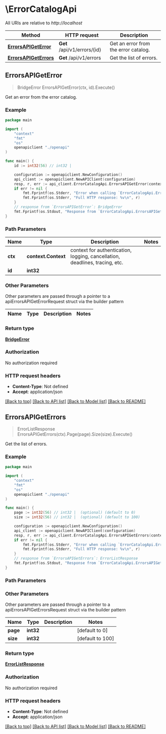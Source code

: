 # \ErrorCatalogApi

All URIs are relative to *http://localhost*

Method | HTTP request | Description
------------- | ------------- | -------------
[**ErrorsAPIGetError**](ErrorCatalogApi.md#ErrorsAPIGetError) | **Get** /api/v1/errors/{id} | Get an error from the error catalog.
[**ErrorsAPIGetErrors**](ErrorCatalogApi.md#ErrorsAPIGetErrors) | **Get** /api/v1/errors | Get the list of errors.



## ErrorsAPIGetError

> BridgeError ErrorsAPIGetError(ctx, id).Execute()

Get an error from the error catalog.



### Example

```go
package main

import (
    "context"
    "fmt"
    "os"
    openapiclient "./openapi"
)

func main() {
    id := int32(56) // int32 | 

    configuration := openapiclient.NewConfiguration()
    api_client := openapiclient.NewAPIClient(configuration)
    resp, r, err := api_client.ErrorCatalogApi.ErrorsAPIGetError(context.Background(), id).Execute()
    if err != nil {
        fmt.Fprintf(os.Stderr, "Error when calling `ErrorCatalogApi.ErrorsAPIGetError``: %v\n", err)
        fmt.Fprintf(os.Stderr, "Full HTTP response: %v\n", r)
    }
    // response from `ErrorsAPIGetError`: BridgeError
    fmt.Fprintf(os.Stdout, "Response from `ErrorCatalogApi.ErrorsAPIGetError`: %v\n", resp)
}
```

### Path Parameters


Name | Type | Description  | Notes
------------- | ------------- | ------------- | -------------
**ctx** | **context.Context** | context for authentication, logging, cancellation, deadlines, tracing, etc.
**id** | **int32** |  | 

### Other Parameters

Other parameters are passed through a pointer to a apiErrorsAPIGetErrorRequest struct via the builder pattern


Name | Type | Description  | Notes
------------- | ------------- | ------------- | -------------


### Return type

[**BridgeError**](BridgeError.md)

### Authorization

No authorization required

### HTTP request headers

- **Content-Type**: Not defined
- **Accept**: application/json

[[Back to top]](#) [[Back to API list]](../README.md#documentation-for-api-endpoints)
[[Back to Model list]](../README.md#documentation-for-models)
[[Back to README]](../README.md)


## ErrorsAPIGetErrors

> ErrorListResponse ErrorsAPIGetErrors(ctx).Page(page).Size(size).Execute()

Get the list of errors.



### Example

```go
package main

import (
    "context"
    "fmt"
    "os"
    openapiclient "./openapi"
)

func main() {
    page := int32(56) // int32 |  (optional) (default to 0)
    size := int32(56) // int32 |  (optional) (default to 100)

    configuration := openapiclient.NewConfiguration()
    api_client := openapiclient.NewAPIClient(configuration)
    resp, r, err := api_client.ErrorCatalogApi.ErrorsAPIGetErrors(context.Background()).Page(page).Size(size).Execute()
    if err != nil {
        fmt.Fprintf(os.Stderr, "Error when calling `ErrorCatalogApi.ErrorsAPIGetErrors``: %v\n", err)
        fmt.Fprintf(os.Stderr, "Full HTTP response: %v\n", r)
    }
    // response from `ErrorsAPIGetErrors`: ErrorListResponse
    fmt.Fprintf(os.Stdout, "Response from `ErrorCatalogApi.ErrorsAPIGetErrors`: %v\n", resp)
}
```

### Path Parameters



### Other Parameters

Other parameters are passed through a pointer to a apiErrorsAPIGetErrorsRequest struct via the builder pattern


Name | Type | Description  | Notes
------------- | ------------- | ------------- | -------------
 **page** | **int32** |  | [default to 0]
 **size** | **int32** |  | [default to 100]

### Return type

[**ErrorListResponse**](ErrorListResponse.md)

### Authorization

No authorization required

### HTTP request headers

- **Content-Type**: Not defined
- **Accept**: application/json

[[Back to top]](#) [[Back to API list]](../README.md#documentation-for-api-endpoints)
[[Back to Model list]](../README.md#documentation-for-models)
[[Back to README]](../README.md)

